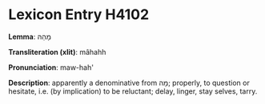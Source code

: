 # Lexicon Entry H4102

**Lemma**: מָהַהּ

**Transliteration (xlit)**: mâhahh

**Pronunciation**: maw-hah'

**Description**:
apparently a denominative from מָה; properly, to question or hesitate, i.e. (by implication) to be reluctant; delay, linger, stay selves, tarry.
